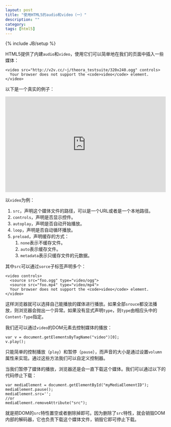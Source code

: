 ```yaml
---
layout: post
title: "使用HTML5的audio和video（一）"
description: ""
category: 
tags: [html5]
---
```

{% include JB/setup %}

HTML5提供了内建`audio`和`video`，使用它们可以简单地在我们的页面中插入一些媒体：

    <video src="http://v2v.cc/~j/theora_testsuite/320x240.ogg" controls>
      Your browser does not support the <code>video</code> element.
    </video>

以下是一个真实的例子：

<iframe width="100%" height="300" src="http://jsfiddle.net/BzGex/embedded/html,result/" allowfullscreen="allowfullscreen" frameborder="0"> </iframe>

以`video`为例：

1. `src`，声明这个媒体文件的路径，可以是一个URL或者是一个本地路径。
2. `controls`，声明是否显示控件。
3. `autoplay`，声明是否自动开始播放。
4. `loop`，声明是否自动循环播放。
5. `preload`，声明缓存的方式：
    1. `none`表示不缓存文件。
    2. `auto`表示缓存文件。
    3. `metadata`表示只缓存文件的元数据。

其中`src`可以通过`sorce`子标签声明多个：

    <video controls>
      <source src="foo.ogg" type="video/ogg">
      <source src="foo.mp4" type="video/mp4">
      Your browser does not support the <code>video</code> element.
    </video>

这样浏览器就可以选择自己能播放的媒体进行播放。如果全部`srouce`都没法播放，则浏览器会抛出一个异常。如果没有显式声明`type`，则`type`由相应头中的`Content-Type`指定。

我们还可以通过`video`的DOM元素去控制媒体的播放：

    var v = document.getElementsByTagName("video")[0];
    v.play();

只能简单的控制播放（`play`）和暂停（`pause`），而声音的大小是通过设置`volumn`属性来实现。通过这些方法我们可以自定义控制器。

当我们暂停了媒体的播放，浏览器还是会一直下载这个媒体。我们可以通过以下的代码停止下载：

    var mediaElement = document.getElementById("myMediaElementID");
    mediaElement.pause();
    mediaElement.src='';
    //or
    mediaElement.removeAttribute("src");

就是把DOM的`src`特性置空或者删除掉即可。因为删除了`src`特性，就会销毁DOM内部的解码器，它也负责下载这个媒体文件，销毁它即可停止下载。
